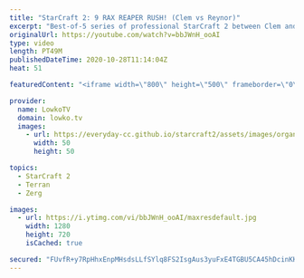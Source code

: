 ```yaml
---
title: "StarCraft 2: 9 RAX REAPER RUSH! (Clem vs Reynor)"
excerpt: "Best-of-5 series of professional StarCraft 2 between Clem and Reynor. This is already a classic rivalry between two of the best European pro gamers.  Become a YouTube member: https://lowko.tv/join Support my work on Patreon: http://www.patreon.com/lowkotv  My second channel: http://lowko.tv/morelowko"
originalUrl: https://youtube.com/watch?v=bbJWnH_ooAI
type: video
length: PT49M
publishedDateTime: 2020-10-28T11:14:04Z
heat: 51

featuredContent: "<iframe width=\"800\" height=\"500\" frameborder=\"0\" src=\"https://www.youtube.com/embed/bbJWnH_ooAI\" allow=\"accelerometer; autoplay; encrypted-media; gyroscope; picture-in-picture\" allowfullscreen></iframe>"

provider:
  name: LowkoTV
  domain: lowko.tv
  images:
    - url: https://everyday-cc.github.io/starcraft2/assets/images/organizations/lowko.tv-50x50.jpg
      width: 50
      height: 50

topics:
  - StarCraft 2
  - Terran
  - Zerg

images:
  - url: https://i.ytimg.com/vi/bbJWnH_ooAI/maxresdefault.jpg
    width: 1280
    height: 720
    isCached: true

secured: "FUvfR+y7RpHhxEnpMHsdsLLfSYlq8FS2IsgAus3yuFxE4TGBU5CA45hDcinKKvjwl/9osbF1a0VZ9LJuHq/dXV/VSbxewQwC94OWKAO+AC8OLcuVm2m8YHGwXLKPwZogY5RJ3If4mmEDxSeInv5IJ9ttH1O46r6JwVdrTpwcpnq/7gCaYDGpb1L4QvsAjXmv1qEcxEckSO+BITLYYf6ZrP9cfeLXAqiG9YdF5dTALS78yvUKoIcFVOKIz+gCXQx/z++mjTpLR0Skj9LDE9qW007BhtG+StPCqabkxssV2cHrrkyckNQUzFYse8h3zoE0V1+vUodN4bCxhwVATIuWF1qpiTmNNsUjXaoX+j/dDc0hxxtqOYvnW9JdKOvN0uYhgu+Bei98p/K8FGh+wQwh3/vOGnetLw0hRwCROeEAjaGX9L56wYE4HOlzRnB6DfeY;Mi+OgNS5yUpAHTov1KA/tw=="
---
```



